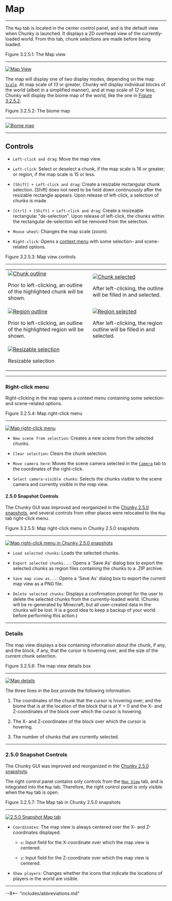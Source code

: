 # Map

---

The `Map` tab is located in the center control panel, and is the default view when Chunky is launched. It displays a 2D overhead view of the currently-loaded world. From this tab, chunk selections are made before being loaded.

<div class="figure" id="figure-3-2-5-1">
  <p class="figure">
  Figure 3.2.5.1: The Map view
  </p>
  <hr>
  <a href="../../../img/user_interface/map.png">
  <img class="figure" src="../../../img/user_interface/map.png" alt="Map View">
  </a>
</div>

The map will display one of two display modes, depending on the map [`Scale`](../right_panel_controls/map_view#controls). At map scale of *13* or greater, Chunky will display individual blocks of the world (albeit in a simplified manner), and at map scale of *12* or less, Chunky will display the biome map of the world, like the one in [Figure 3.2.5.2](#figure-3-2-5-2).

<div class="figure" id="figure-3-2-5-2">
  <p class="figure">
  Figure 3.2.5.2: The biome map
  </p>
  <hr>
  <a href="../../../img/user_interface/map_biome_view.png">
  <img class="figure" src="../../../img/user_interface/map_biome_view.png" alt="Biome map">
  </a>
</div>

---

## Controls

- `Left-click and drag`: Move the map view.

- `Left-click`: Select or deselect a chunk, if the map scale is 16 or greater; or region, if the map scale is 15 or less.

- `[Shift] + Left-click and drag`: Create a resizable rectangular chunk selection. [Shift] does not need to be held down continuously after the resizable rectangle appears. Upon release of left-click, a selection of chunks is made.

- `[Ctrl] + [Shift] + Left-click and drag`: Create a resizeable rectangular "de-selection". Upon release of left-click, the chunks within the rectangular de-selection will be removed from the selection.

- `Mouse wheel`: Changes the map scale (zoom).

- `Right-click`: Opens a [context menu](#right-click-menu) with some selection- and scene-related options.

<div class="figure" id="figure-3-2-5-3">
  <p class="figure">
  Figure 3.2.5.3: Map view controls
  </p>
  <hr>
  <table class="figure">
    <tr class="figure">
      <td class="figure">
        <a href="../../../img/user_interface/chunky_map_chunk_selection0.png">
        <img class="figure" src="../../../img/user_interface/chunky_map_chunk_selection0.png" alt="Chunk outline">
        </a>
        <p>
        Prior to left-clicking, an outline of the highlighted chunk will be shown.
        </p>
      </td>
      <td class="figure">
        <a href="../../../img/user_interface/chunky_map_chunk_selection1.png">
        <img class="figure" src="../../../img/user_interface/chunky_map_chunk_selection1.png" alt="Chunk selected">
        </a>
        <p>
        After left-clicking, the outline will be filled in and selected.
        </p>
      </td>
    </tr>
    <tr class="figure">
      <td class="figure">
        <a href="../../../img/user_interface/chunky_map_region_selection0.png">
        <img class="figure" src="../../../img/user_interface/chunky_map_region_selection0.png" alt="Region outline">
        </a>
        <p>
        Prior to left-clicking, an outline of the highlighted region will be shown.
        </p>
      </td>
      <td class="figure">
        <a href="../../../img/user_interface/chunky_map_region_selection1.png">
        <img class="figure" src="../../../img/user_interface/chunky_map_region_selection1.png" alt="Region selected">
        </a>
        <p>
        After left-clicking, the region outline will be filled in and selected.
        </p>
      </td>
    </tr>
    <tr class="figure">
      <td class="figure">
        <a href="../../../img/user_interface/chunky_map_draggable_selection.png">
        <img class="figure" src="../../../img/user_interface/chunky_map_draggable_selection.png" alt="Resizable selection">
        </a>
        <p>
        Resizable selection
        </p>
      </td>
      <td class="figure">
      <!-- Empty cell -->
      </td>
    </tr>
  </table>
</div>

---

### Right-click menu

Right-clicking in the map opens a context menu containing some selection- and scene-related options.

<div class="figure" id="figure-3-2-5-4">
  <p class="figure">
  Figure 3.2.5.4: Map right-click menu
  </p>
  <hr>
  <a href="../../../img/user_interface/chunky_map_rightclick_large.png">
  <img class="figure" src="../../../img/user_interface/chunky_map_rightclick_large.png" alt="Map right-click menu">
  </a>
</div>

- `New scene from selection`: Creates a new scene from the selected chunks.

- `Clear selection`: Clears the chunk selection.

- `Move camera here`: Moves the scene camera selected in the [`Camera`](../render_controls/camera) tab to the coordinates of the right-click.

- `Select camera-visible chunks`: Selects the chunks visible to the scene camera and currently visible in the map view.

#### 2.5.0 Snapshot Controls

The Chunky GUI was improved and reorganized in the [Chunky 2.5.0 snapshots](../../../getting_started/configuring_chunky_launcher#advanced-settings), and several controls from other places were relocated to the `Map` tab right-click menu.

<div class="figure" id="figure-3-2-5-5">
  <p class="figure">
  Figure 3.2.5.5: Map right-click menu in Chunky 2.5.0 snapshots
  </p>
  <hr>
  <a href="../../../img/user_interface/chunky_map_rightclick_2.5.0.png">
  <img class="figure" src="../../../img/user_interface/chunky_map_rightclick_2.5.0.png" alt="Map right-click menu in Chunky 2.5.0 snapshots">
  </a>
</div>

- `Load selected chunks`: Loads the selected chunks.

- `Export selected chunks...`: Opens a 'Save As' dialog box to export the selected chunks as region files containing the chunks to a .ZIP archive.

- `Save map view as...`: Opens a 'Save As' dialog box to export the current map view as a PNG file.

- `Delete selected chunks`: Displays a confirmation prompt for the user to delete the selected chunks from the currently-loaded world. (Chunks will be re-generated by Minecraft, but all user-created data in the chunks will be lost. It is a good idea to keep a backup of your world before performing this action.)

---

### Details

The map view displays a box containing information about the chunk, if any, and the block, if any, that the cursor is hovering over, and the size of the current chunk selection.

<div class="figure" id="figure-3-2-5-6">
  <p class="figure">
  Figure 3.2.5.6: The map view details box
  </p>
  <hr>
  <a href="../../../img/user_interface/map_details.png">
  <img class="figure" src="../../../img/user_interface/map_details.png" alt="Map details">
  </a>
</div>

The three lines in the box provide the following information:

1. The coordinates of the chunk that the cursor is hovering over; and the biome that is at the location of the block that is at Y = 0 and the X- and Z-coordinates of the block over which the cursor is hovering.

2. The X- and Z-coordinates of the block over which the cursor is hovering.

3. The number of chunks that are currently selected.

---

### 2.5.0 Snapshot Controls

The Chunky GUI was improved and reorganized in the [Chunky 2.5.0 snapshots](../../../getting_started/configuring_chunky_launcher#advanced-settings).

The right control panel contains only controls from the [`Map View`](../right_panel_controls/map_view) tab, and is integrated into the `Map` tab. Therefore, the right control panel is only visible when the `Map` tab is open.

<div class="figure" id="figure-3-2-5-7">
  <p class="figure">
  Figure 3.2.5.7: The Map tab in Chunky 2.5.0 snapshots
  </p>
  <hr>
  <a href="../../../img/user_interface/map_2.5.0.png">
  <img class="figure" src="../../../img/user_interface/map_2.5.0.png" alt="2.5.0 Snapshot Map tab">
  </a>
</div>

- `Coordinates`: The map view is always centered over the X- and Z-coordinates displayed.

    - `x`: Input field for the X-coordinate over which the map view is centered.

    - `z`: Input field for the Z-coordinate over which the map view is centered.

- `Show players`: Changes whether the icons that indicate the locations of players in the world are visible.

---

--8<-- "includes/abbreviations.md"
